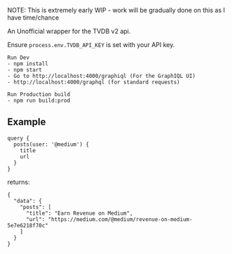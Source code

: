 NOTE: This is extremely early WIP - work will be gradually done on this as I have time/chance

An Unofficial wrapper for the TVDB v2 api.

Ensure `process.env.TVDB_API_KEY` is set with your API key.
```
Run Dev
- npm install
- npm start
- Go to http://localhost:4000/graphiql (For the GraphIQL UI)
- http://localhost:4000/graphql (for standard requests)
```

```
Run Production build
- npm run build:prod
```


Example
------------
```
query {
  posts(user: '@medium') {
    title
    url
  }
}
```
returns:
```
{
  "data": {
    "posts": [
      "title": "Earn Revenue on Medium",
      "url": "https://medium.com/@medium/revenue-on-medium-5e7e6218f70c"
    ]
  }
}
```
